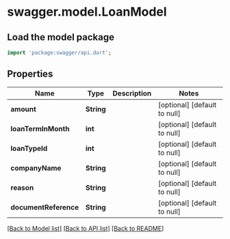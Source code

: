 # swagger.model.LoanModel

## Load the model package
```dart
import 'package:swagger/api.dart';
```

## Properties
Name | Type | Description | Notes
------------ | ------------- | ------------- | -------------
**amount** | **String** |  | [optional] [default to null]
**loanTermInMonth** | **int** |  | [optional] [default to null]
**loanTypeId** | **int** |  | [optional] [default to null]
**companyName** | **String** |  | [optional] [default to null]
**reason** | **String** |  | [optional] [default to null]
**documentReference** | **String** |  | [optional] [default to null]

[[Back to Model list]](../README.md#documentation-for-models) [[Back to API list]](../README.md#documentation-for-api-endpoints) [[Back to README]](../README.md)

